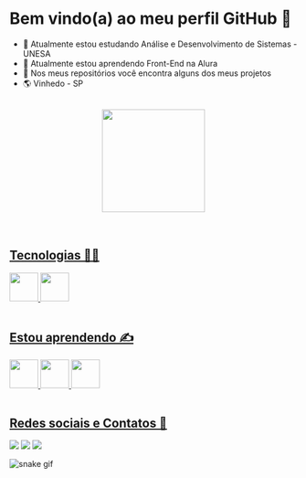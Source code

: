 # Bem vindo(a) ao meu perfil GitHub 👋

- 🔭 Atualmente estou estudando Análise e Desenvolvimento de Sistemas - UNESA
- 🌱 Atualmente estou aprendendo Front-End na Alura
- 👯 Nos meus repositórios você encontra alguns dos meus projetos
- 🌎 Vinhedo - SP

<br>

<div align="center">
  <a href="https://github.com/seu-usuário-aqui">
  <img height="180em" src="https://github-readme-stats.vercel.app/api?username=victor-tosto&show_icons=true&theme=dracula&include_all_commits=true&count_private=true"/>
</div>
  
<br>
<br>
  
 ## Tecnologias 👨‍💻
<div display="flex">
  <img height="50" src="https://cdn.jsdelivr.net/gh/devicons/devicon/icons/html5/html5-original.svg" />
  <img height="50" src="https://cdn.jsdelivr.net/gh/devicons/devicon/icons/css3/css3-original.svg" />
</div>

<br>

## Estou aprendendo ✍
<div display="flex">
  <img height="50" src="https://cdn.jsdelivr.net/gh/devicons/devicon/icons/javascript/javascript-original.svg" />
  <img height="50" src="https://cdn.jsdelivr.net/gh/devicons/devicon/icons/typescript/typescript-original.svg" />
  <img height="50" src="https://cdn.jsdelivr.net/gh/devicons/devicon/icons/react/react-original.svg" />
</div>
  
<br>

## Redes sociais e Contatos 📱
<div display="flex">
  <a href="https://instagram.com/vitinho.morales/" target="_blank"><img src="https://img.shields.io/badge/-Instagram-%23E4405F?style=for-the-badge&logo=instagram&logoColor=white" target="_blank"></a>
  <a href = "mailto:victormoralestosto@gmail.com"><img src="https://img.shields.io/badge/Gmail-D14836?style=for-the-badge&logo=gmail&logoColor=white" target="_blank"></a>
  <a href="https://www.linkedin.com/in/victor-morales-7a397b1b5/" target="_blank"><img src="https://img.shields.io/badge/-LinkedIn-%230077B5?style=for-the-badge&logo=linkedin&logoColor=white" target="_blank"></a>   
  </div>

![snake gif](https://github.com/victor-tosto/victor-tosto/blob/output/github-contribution-grid-snake.svg)
